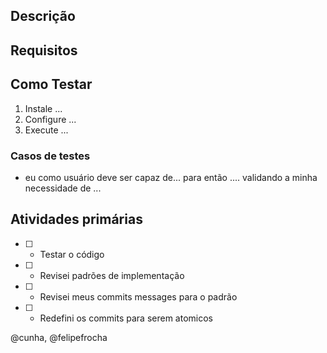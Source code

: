 ## Descrição

## Requisitos

## Como Testar
1. Instale ...
2. Configure ...
3. Execute ...

### Casos de testes
 - eu como usuário deve ser capaz de... para então .... validando a minha necessidade de ...

## Atividades primárias

- [ ] - Testar o código
- [ ] - Revisei padrões de implementação
- [ ] - Revisei meus commits messages para o padrão
- [ ] - Redefini os commits para serem atomicos
 

@cunha, @felipefrocha